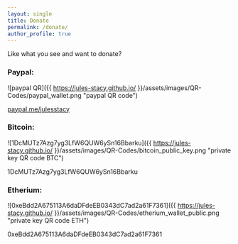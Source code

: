 ```yaml
---
layout: single
title: Donate
permalink: /donate/
author_profile: true
---
```


Like what you see and want to donate? 

### Paypal:

![paypal QR]({{ https://jules-stacy.github.io/ }}/assets/images/QR-Codes/paypal_wallet.png "paypal QR code")

[paypal.me/julesstacy](https://www.paypal.com/paypalme/julesstacy/5)

### Bitcoin:

![1DcMUTz7Azg7yg3LfW6QUW6ySn16Bbarku]({{ https://jules-stacy.github.io/ }}/assets/images/QR-Codes/bitcoin_public_key.png "private key QR code BTC")

1DcMUTz7Azg7yg3LfW6QUW6ySn16Bbarku

### Etherium:

![0xeBdd2A675113A6daDFdeEB0343dC7ad2a61F7361]({{ https://jules-stacy.github.io/ }}/assets/images/QR-Codes/etherium_wallet_public.png "private key QR code ETH")

0xeBdd2A675113A6daDFdeEB0343dC7ad2a61F7361